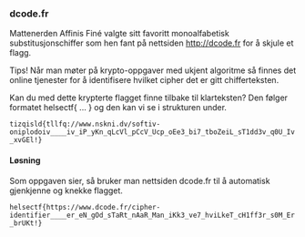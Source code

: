 ### dcode.fr

Mattenerden Affinis Finé valgte sitt favoritt monoalfabetisk substitusjonschiffer som hen fant på nettsiden http://dcode.fr for å skjule et flagg.

Tips! Når man møter på krypto-oppgaver med ukjent algoritme så finnes det online tjenester for å identifisere hvilket cipher det er gitt chifferteksten.

Kan du med dette krypterte flagget finne tilbake til klarteksten? Den følger formatet helsectf{ ... } og den kan vi se i strukturen under.

`tizqisld{tllfq://www.nskni.dv/softiv-oniplodoiv____iv_iP_yKn_qLcVl_pCcV_Ucp_oEe3_bi7_tboZeiL_sT1dd3v_q0U_Iv_xvGEl!}`


#### Løsning
Som oppgaven sier, så bruker man nettsiden dcode.fr til å automatisk gjenkjenne og knekke flagget.

`helsectf{https://www.dcode.fr/cipher-identifier____er_eN_gOd_sTaRt_nAaR_Man_iKk3_ve7_hviLkeT_cH1ff3r_s0M_Er_brUKt!}`
